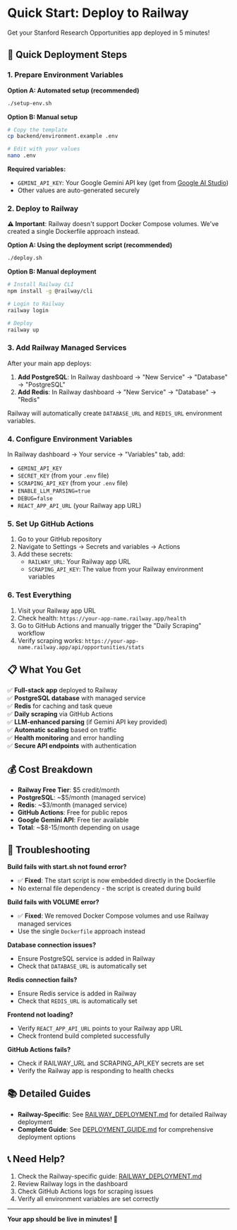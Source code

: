 # Quick Start: Deploy to Railway

Get your Stanford Research Opportunities app deployed in 5 minutes!

## 🚀 Quick Deployment Steps

### 1. Prepare Environment Variables

**Option A: Automated setup (recommended)**

```bash
./setup-env.sh
```

**Option B: Manual setup**

```bash
# Copy the template
cp backend/environment.example .env

# Edit with your values
nano .env
```

**Required variables:**

- `GEMINI_API_KEY`: Your Google Gemini API key (get from [Google AI Studio](https://makersuite.google.com/app/apikey))
- Other values are auto-generated securely

### 2. Deploy to Railway

**⚠️ Important**: Railway doesn't support Docker Compose volumes. We've created a single Dockerfile approach instead.

**Option A: Using the deployment script (recommended)**

```bash
./deploy.sh
```

**Option B: Manual deployment**

```bash
# Install Railway CLI
npm install -g @railway/cli

# Login to Railway
railway login

# Deploy
railway up
```

### 3. Add Railway Managed Services

After your main app deploys:

1. **Add PostgreSQL**: In Railway dashboard → "New Service" → "Database" → "PostgreSQL"
2. **Add Redis**: In Railway dashboard → "New Service" → "Database" → "Redis"

Railway will automatically create `DATABASE_URL` and `REDIS_URL` environment variables.

### 4. Configure Environment Variables

In Railway dashboard → Your service → "Variables" tab, add:

- `GEMINI_API_KEY`
- `SECRET_KEY` (from your `.env` file)
- `SCRAPING_API_KEY` (from your `.env` file)
- `ENABLE_LLM_PARSING=true`
- `DEBUG=false`
- `REACT_APP_API_URL` (your Railway app URL)

### 5. Set Up GitHub Actions

1. Go to your GitHub repository
2. Navigate to Settings → Secrets and variables → Actions
3. Add these secrets:
   - `RAILWAY_URL`: Your Railway app URL
   - `SCRAPING_API_KEY`: The value from your Railway environment variables

### 6. Test Everything

1. Visit your Railway app URL
2. Check health: `https://your-app-name.railway.app/health`
3. Go to GitHub Actions and manually trigger the "Daily Scraping" workflow
4. Verify scraping works: `https://your-app-name.railway.app/api/opportunities/stats`

## 📋 What You Get

✅ **Full-stack app** deployed to Railway  
✅ **PostgreSQL database** with managed service  
✅ **Redis** for caching and task queue  
✅ **Daily scraping** via GitHub Actions  
✅ **LLM-enhanced parsing** (if Gemini API key provided)  
✅ **Automatic scaling** based on traffic  
✅ **Health monitoring** and error handling  
✅ **Secure API endpoints** with authentication

## 💰 Cost Breakdown

- **Railway Free Tier**: $5 credit/month
- **PostgreSQL**: ~$5/month (managed service)
- **Redis**: ~$3/month (managed service)
- **GitHub Actions**: Free for public repos
- **Google Gemini API**: Free tier available
- **Total**: ~$8-15/month depending on usage

## 🔧 Troubleshooting

**Build fails with start.sh not found error?**

- ✅ **Fixed**: The start script is now embedded directly in the Dockerfile
- No external file dependency - the script is created during build

**Build fails with VOLUME error?**

- ✅ **Fixed**: We removed Docker Compose volumes and use Railway managed services
- Use the single `Dockerfile` approach instead

**Database connection issues?**

- Ensure PostgreSQL service is added in Railway
- Check that `DATABASE_URL` is automatically set

**Redis connection fails?**

- Ensure Redis service is added in Railway
- Check that `REDIS_URL` is automatically set

**Frontend not loading?**

- Verify `REACT_APP_API_URL` points to your Railway app URL
- Check frontend build completed successfully

**GitHub Actions fails?**

- Check if RAILWAY_URL and SCRAPING_API_KEY secrets are set
- Verify the Railway app is responding to health checks

## 📚 Detailed Guides

- **Railway-Specific**: See [RAILWAY_DEPLOYMENT.md](RAILWAY_DEPLOYMENT.md) for detailed Railway deployment
- **Complete Guide**: See [DEPLOYMENT_GUIDE.md](DEPLOYMENT_GUIDE.md) for comprehensive deployment options

## 📞 Need Help?

1. Check the Railway-specific guide: [RAILWAY_DEPLOYMENT.md](RAILWAY_DEPLOYMENT.md)
2. Review Railway logs in the dashboard
3. Check GitHub Actions logs for scraping issues
4. Verify all environment variables are set correctly

---

**Your app should be live in minutes! 🎉**
